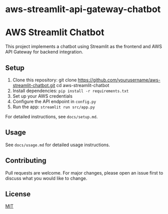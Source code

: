 # aws-streamlit-api-gateway-chatbot

# AWS Streamlit Chatbot

This project implements a chatbot using Streamlit as the frontend and AWS API Gateway for backend integration.

## Setup

1. Clone this repository:
git clone https://github.com/yourusername/aws-streamlit-chatbot.git
cd aws-streamlit-chatbot
2. Install dependencies: `pip install -r requirements.txt`
3. Set up your AWS credentials
4. Configure the API endpoint in `config.py`
5. Run the app: `streamlit run src/app.py`

For detailed instructions, see `docs/setup.md`.

## Usage

See `docs/usage.md` for detailed usage instructions.

## Contributing

Pull requests are welcome. For major changes, please open an issue first to discuss what you would like to change.

## License

[MIT](https://choosealicense.com/licenses/mit/)
